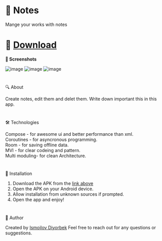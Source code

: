 # 🌟 Notes
Mange your works with notes
#
# 📲 [Download](https://github.com/Theultimatecreator/Notes/releases/download/v1.0/app-debug.apk)



**📸 Screenshots**                                                                         

![image](https://github.com/user-attachments/assets/46ab74ae-fae0-4a14-8765-de03a98ed85d)
![image](https://github.com/user-attachments/assets/5d28b238-86bf-40da-a719-c2dc3ad52136)
![image](https://github.com/user-attachments/assets/d0cecbe5-abc4-4798-bfe8-000ac2c0abd6)

#

🔍 About               

Create notes, edit them and delet them. Write down important this in this app.

#

🛠️ Technologies   

Compose - for awesome ui and better performance than xml.                                               
Coroutines - for asyncronous programming.                                                
Room - for saving offline data.                                                                                         
MVI - for clear codeing and pattern.                                                                                               
Multi moduling- for clean Architecture.  

#

💾 Installation

1. Download the APK from the [link above](https://github.com/Theultimatecreator/Notes/releases/download/v1.0/app-debug.apk)
2. Open the APK on your Android device.                                                                  
3. Allow installation from unknown sources if prompted.                                          
4. Open the app and enjoy!                                                                          

#

👤 Author

Created by [Ismoilov Diyorbek](https://t.me/MrGladiator)
Feel free to reach out for any questions or suggestions.
